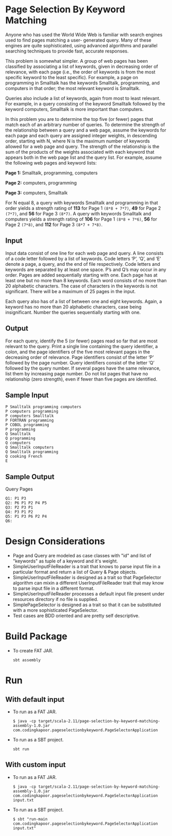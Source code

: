 # Page Selection By Keyword Matching

Anyone who has used the World Wide Web is familiar with search engines used to find pages matching a user- generated query. Many of these engines are quite sophisticated, using advanced algorithms and parallel searching techniques to provide fast, accurate responses.

This problem is somewhat simpler. A group of web pages has been classified by associating a list of keywords, given in decreasing order of relevance, with each page (i.e., the order of keywords is from the most specific keyword to the least specific). For example, a page on programming in Smalltalk has the keywords Smalltalk, programming, and computers in that order; the most relevant keyword is Smalltalk.

Queries also include a list of keywords, again from most to least relevant. For example, in a query consisting of the keyword Smalltalk followed by the keyword computers, Smalltalk is more important than computers.

In this problem you are to determine the top five (or fewer) pages that match each of an arbitrary number of queries. To determine the strength of the relationship between a query and a web page, assume the keywords for each page and each query are assigned integer weights, in descending order, starting with N, where N is the maximum number of keywords allowed for a web page and query. The strength of the relationship is the sum of the products of the weights associated with each keyword that appears both in the web page list and the query list. For example, assume the following web pages and keyword lists:

**Page 1:** Smalltalk, programming, computers

**Page 2:** computers, programming

**Page 3:** computers, Smalltalk

For N equal 8, a query with keywords Smalltalk and programming in that order yields a strength rating of **113** for Page 1 `(8*8 + 7*7)`, **49** for Page 2 `(7*7)`, and **56** for Page 3 `(8*7)`. A query with keywords Smalltalk and computers yields a strength rating of **106** for Page 1 `(8*8 + 7*6)`, **56** for Page 2 `(7*8)`, and **112** for Page 3 `(8*7 + 7*8)`.

## Input
Input data consist of one line for each web page and query. A line consists of a code letter followed by a list of keywords. Code letters ‘P’, ‘Q’, and ‘E’ denote a page, a query, and the end of file respectively. Code letters and keywords are separated by at least one space. P’s and Q’s may occur in any order. Pages are added sequentially starting with one. Each page has at least one but no more than 8 keywords.
Each word consists of no more than 20 alphabetic characters. The case of characters in the keywords is not significant. There will be a maximum of 25 pages in the input.

Each query also has of a list of between one and eight keywords. Again, a keyword has no more than 20 alphabetic characters, case being insignificant. Number the queries sequentially starting with one.

## Output
For each query, identify the 5 (or fewer) pages read so far that are most relevant to the query. Print a single line containing the query identifier, a colon, and the page identifiers of the five most relevant pages in the decreasing order of relevance. Page identifiers consist of the letter ‘P’ followed by the page number. Query identifiers consist of the letter ‘Q’ followed by the query number. If several pages have
the same relevance, list them by increasing page number. Do not list pages that have no relationship (zero strength), even if fewer than five pages are identified.

## Sample Input

```
P Smalltalk programming computers
P computers programming
P computers Smalltalk
P FORTRAN programming
P COBOL programming
P programming
Q Smalltalk
Q programming
Q computers
Q Smalltalk computers
Q Smalltalk programming
Q cooking French
E
```

## Sample Output

Query Pages
```
Q1: P1 P3
Q2: P6 P1 P2 P4 P5
Q3: P2 P3 P1
Q4: P3 P1 P2
Q5: P1 P3 P6 P2 P4
Q6:
```

# Design Considerations
- Page and Query are modeled as case classes with "id" and list of "keywords" as tuple of a keyword and it's weight.
- SimpleUserInputFileReader is a trait that knows to parse input file in a particular format and return a list of Query & Page objects.  
- SimpleUserInputFileReader is designed as a trait so that PageSelector algorithm can mixin a different UserInputFileReader trait that may know to parse input file in a different format.
- SimpleUserInputFileReader processes a default input file present under resources directory if no file is supplied.
- SimplePageSelector is designed as a trait so that it can be substituted with a more sophisticated PageSelector.
- Test cases are BDD oriented and are pretty self descriptive.

# Build Package

- To create FAT JAR.
  ```
  sbt assembly
  ```

# Run

## With default input
- To run as a FAT JAR.
  ```
  $ java -cp target/scala-2.11/page-selection-by-keyword-matching-assembly-1.0.jar com.codingkapoor.pageselectionbykeyword.PageSelectorApplication
  ```

- To run as a SBT project.
  ```
  sbt run
  ```

## With custom input
- To run as a FAT JAR.
  ```
  $ java -cp target/scala-2.11/page-selection-by-keyword-matching-assembly-1.0.jar com.codingkapoor.pageselectionbykeyword.PageSelectorApplication input.txt
  ```

- To run as a SBT project.
  ```
  $ sbt "run-main com.codingkapoor.pageselectionbykeyword.PageSelectorApplication input.txt"
  ```
